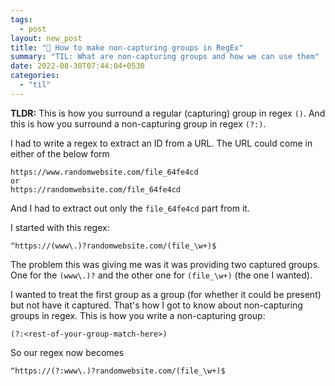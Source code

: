 ```yaml
---
tags:
  - post
layout: new_post
title: "📝 How to make non-capturing groups in RegEx"
summary: "TIL: What are non-capturing groups and how we can use them"
date: 2022-08-30T07:44:04+0530
categories:
  - "til"
---
```


__TLDR:__ This is how you surround a regular (capturing) group in regex `()`. And this is how you surround a non-capturing group in regex `(?:)`.

I had to write a regex to extract an ID from a URL. The URL could come in either of the below form

```
https://www.randomwebsite.com/file_64fe4cd
or
https://randomwebsite.com/file_64fe4cd
```

And I had to extract out only the `file_64fe4cd` part from it.

I started with this regex:

```regexp
^https://(www\.)?randomwebsite.com/(file_\w+)$
```

The problem this was giving me was it was providing two captured groups. One for the `(www\.)?` and the other one for `(file_\w+)` (the one I wanted).

I wanted to treat the first group as a group (for whether it could be present) but not have it captured. That's how I got to know about non-capturing groups in regex. This is how you write a non-capturing group:

```regexp
(?:<rest-of-your-group-match-here>)
```

So our regex now becomes

```regexp
^https://(?:www\.)?randomwebsite.com/(file_\w+)$
```
